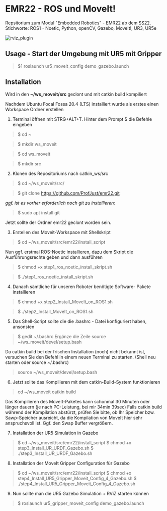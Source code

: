 # EMR22 - ROS und MoveIt!
Repsitorium zum Modul "Embedded Robotics" - EMR22 ab dem SS22.
Stichworte:  ROS1 - Noetic, Python, openCV, Gazebo, MoveIt!, UR3, UR5e

![rviz_plugin](https://jaspereb.github.io/UR5_With_ROS_Moveit_Tutorial/media/frontImg.png)


## Usage - Start der Umgebung mit UR5 mit Gripper ##
>$1 roslaunch ur5_moveit_config demo_gazebo.launch 



## Installation ##

Wird in den **~/ws_moveit/src** geclont und mit catkin build kompiliert


Nachdem Ubuntu Focal Fossa 20.4 (LTS) installiert wurde 
als erstes einen Workspace Ordner erstellen

1. Terminal öffnen mit STRG+ALT+T. Hinter dem Prompt $ die Befehle eingeben

>$ cd ~

>$ mkdir ws_moveit

>$ cd ws_moveit

>$ mkdir src

2. Klonen des Repositoriums nach catkin_ws/src
>$ cd ~/ws_moveit/src/

>$ git clone https://github.com/ProfJust/emr22.git

_ggf. ist es vorher erforderlich noch git zu installieren:_
>$ sudo apt install git

Jetzt sollte der Ordner emr22 geclont worden sein.


3. Erstellen des Moveit-Workspace mit Shellskript
>$ cd ~/ws_moveit/src/emr22/install_script

Nun ggf. erstmal ROS-Noetic installieren, dazu dem Skript 
die Ausführungsrechte geben und dann ausführen
>$ chmod +x step1_ros_noetic_install_skript.sh

>$ ./step1_ros_noetic_install_skript.sh

4. Danach sämtliche für unseren Roboter benötigte Software-
Pakete installieren

>$ chmod +x  step2_Install_MoveIt_on_ROS1.sh

>$ ./step2_Install_MoveIt_on_ROS1.sh

5. Das Shell-Script sollte die die .bashrc - Datei konfiguriert haben, ansonsten
>$ gedit ~/.bashrc
Ergänze die Zeile
> source ~/ws_moveit/devel/setup.bash

Da catkin build bei der frischen Installation (noch) nicht bekannt ist, 
versuchen Sie den Befehl in einem neuen Terminal zu starten.
(Shell neu starten oder source ~/.bashrc)
> source ~/ws_moveit/devel/setup.bash

6. Jetzt sollte das Kompilieren mit dem catkin-Build-System funktionieren
> cd ~/ws_moveit
> catkin build

  Das Kompilieren des MoveIt-Paketes kann schonmal 30 Minuten oder länger dauern (je nach PC-Leistung, bei mir 34min 39sec)
  Falls catkin build während der Kompilation abstürzt, prüfen Sie bitte, ob Ihr Speicher bzw. Sawp-Speicher ausreicht,
  da die Kompilation von MoveIt hier sehr anspruchsvoll ist. Ggf. den Swap Buffer vergrößern.
  
  

7. Installation der UR5 Simulation in Gazebo
  >$ cd ~/ws_moveit/src/emr22/install_script
  >$ chmod +x  step3_Install_UR_URDF_Gazebo.sh
  >$ ./step3_Install_UR_URDF_Gazebo.sh

8. Installation der MoveIt Gripper Configuration für Gazebo
  >$ cd ~/ws_moveit/src/emr22/install_script
  >$ chmod +x  step4_Install_UR5_Gripper_Moveit_Config_4_Gazebo.sh
  >$ ./step4_Install_UR5_Gripper_Moveit_Config_4_Gazebo.sh

9. Nun sollte man die UR5 Gazebo Simulation + RViZ starten können
  >$ roslaunch ur5_gripper_moveit_config demo_gazebo.launch 

